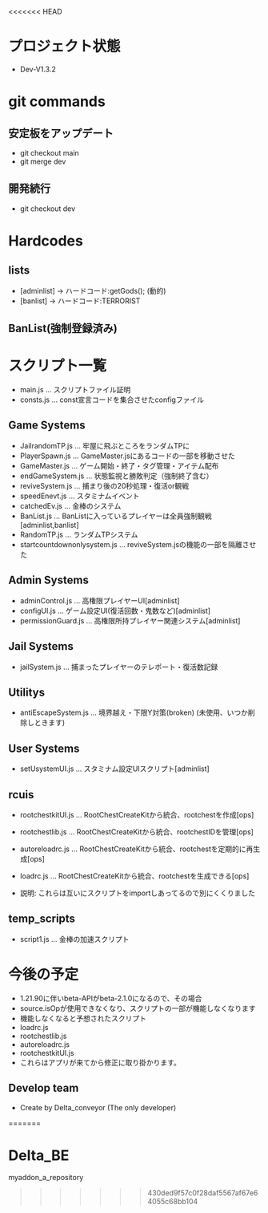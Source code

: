 <<<<<<< HEAD

# プロジェクト状態
- Dev-V1.3.2
# git commands

## 安定板をアップデート
- git checkout main
- git merge dev

## 開発続行
- git checkout dev

# Hardcodes

## lists
- [adminlist] → ハードコード:getGods(); (動的)
- [banlist] → ハードコード:TERRORIST

## BanList(強制登録済み)

# スクリプト一覧
- main.js … スクリプトファイル証明
- consts.js … const宣言コードを集合させたconfigファイル

## Game Systems
- JailrandomTP.js … 牢屋に飛ぶところをランダムTPに
- PlayerSpawn.js … GameMaster.jsにあるコードの一部を移動させた
- GameMaster.js … ゲーム開始・終了・タグ管理・アイテム配布
- endGameSystem.js … 状態監視と勝敗判定（強制終了含む）
- reviveSystem.js … 捕まり後の20秒処理・復活or観戦
- speedEnevt.js … スタミナムイベント
- catchedEv.js … 金棒のシステム
- BanList.js … BanListに入っているプレイヤーは全員強制観戦[adminlist,banlist]
- RandomTP.js … ランダムTPシステム
- startcountdownonlysystem.js … reviveSystem.jsの機能の一部を隔離させた

## Admin Systems
- adminControl.js … 高権限プレイヤーUI[adminlist]
- configUI.js … ゲーム設定UI(復活回数・鬼数など)[adminlist]
- permissionGuard.js … 高権限所持プレイヤー関連システム[adminlist]

## Jail Systems
- jailSystem.js … 捕まったプレイヤーのテレポート・復活数記録

## Utilitys
- antiEscapeSystem.js … 境界越え・下限Y対策(broken)
  (未使用、いつか削除しときます)

## User Systems
- setUsystemUI.js … スタミナム設定UIスクリプト[adminlist]

## rcuis

- rootchestkitUI.js … RootChestCreateKitから統合、rootchestを作成[ops]

- rootchestlib.js … RootChestCreateKitから統合、rootchestIDを管理[ops]

- autoreloadrc.js … RootChestCreateKitから統合、rootchestを定期的に再生成[ops]

- loadrc.js … RootChestCreateKitから統合、rootchestを生成できる[ops]

- 説明: これらは互いにスクリプトをimportしあってるので別にくくりました

## temp_scripts
- script1.js … 金棒の加速スクリプト


# 今後の予定

- 1.21.90に伴いbeta-APIがbeta-2.1.0になるので、その場合
- source.isOpが使用できなくなり、スクリプトの一部が機能しなくなります
- 機能しなくなると予想されたスクリプト
- loadrc.js
- rootchestlib.js
- autoreloadrc.js
- rootchestkitUI.js
- これらはアプリが来てから修正に取り掛かります。
## Develop team
- Create by Delta_conveyor (The only developer)

=======
# Delta_BE
myaddon_a_repository
>>>>>>> 430ded9f57c0f28daf5567af67e64055c68bb104
